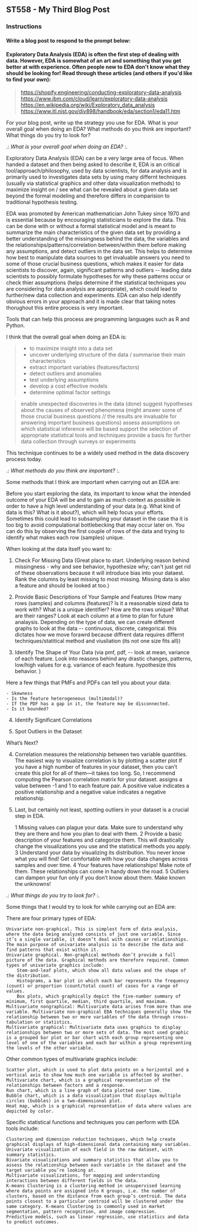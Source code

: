 ## ST558 - My Third Blog Post  

<!--
Overview

This assignment is to create a blog post using your github blog.  See below for the blog post prompt. Assesses LO 1.3 and others.
Completion time

The estimated time to complete this assignment is 20-40 minutes.
Instructions
-->

### Instructions  
#### Write a blog post to respond to the prompt below:

#### Exploratory Data Analysis (EDA) is often the first step of dealing with data.  However, EDA is somewhat of an art and something that you get better at with experience.  Often people new to EDA don't know what they should be looking for!  Read through these articles (and others if you'd like to find your own):  

> https://shopify.engineering/conducting-exploratory-data-analysis  
> https://www.ibm.com/cloud/learn/exploratory-data-analysis  
> https://en.wikipedia.org/wiki/Exploratory_data_analysis  
> https://www.itl.nist.gov/div898/handbook/eda/section1/eda11.htm  

For your blog post, write up the strategy you use for EDA. What is your overall goal when doing an EDA? What methods do you think are important? What things do you try to look for? 

.: *What is your overall goal when doing an EDA?* :.

Exploratory Data Analysis (EDA) can be a very large area of focus. When handed a dataset and then being asked to describe it, EDA is an critical tool/approach/philosophy, used by data scientists, for data analysis and is primarily used to investigates data sets by using many differnt techniques (usually via statistical graphics and other data visualization methods) to maximize insight on / see what can be revealed about a given data set beyond the formal modeling and therefore differs in comparision to traditional hypothesis testing.

EDA was promoted by American mathematician John Tukey since 1970 and is essential because by encouraging statisticians to explore the data. This can be done with or without a formal statistical model and is meant to summarize the main characteristics of the given data set by providing a better understanding of the missingness behind the data, the variables and the relationships/patterns/correlation between/within them before making any assumptions, and detect outliers in the data set. This helps to determine how best to manipulate data sources to get invaluable answers you need to some of those crucial business questions, which makes it easier for data scientists to discover, again, significant patterns and outliers -- leading data scientists to possibly formulate hypotheses for why these patterns occur or check thier assumptions (helps determine if the statistical techniques you are considering for data analysis are appropriate), which could lead to further/new data collection and experiments. EDA can also help identify obvious errors in your approach and it is made clear that taking notes thorughout this entire process is very important.

Tools that can help this process are programming languages such as R and Python.

I think that the overall goal when doing an EDA is:

> - to maximize insight into a data set
> - uncover underlying structure of the data / summarise their main characteristics
> - extract important variables (features/factors)
> - detect outliers and anomalies
> - test underlying assumptions
> - develop a cost effective models
> - determine optimal factor settings





> enable unexpected discoveries in the data (done)
> suggest hypotheses about the causes of observed phenomena (might answer some of those crucial business questions // the results are invaluable for answering important business questions)
> assess assumptions on which statistical inference will be based
> support the selection of appropriate statistical tools and techniques
> provide a basis for further data collection through surveys or experiments
    



This technique continues to be a widely used method in the data discovery process today.







.: *What methods do you think are important?* :.

Some methods that I think are important when carrying out an EDA are:



Before you start exploring the data, its important to know what the intended outcome of your EDA will be and to gain as much context as possible in order to have a high level understanding of your data (e.g. What kind of data is this? What is it about?), which will help focus your efforts. Sometimes this could lead to subsampling your dataset in the case tha it is too big to avoid compulational bottlebecking that may occur later on. You can do this by observing the first couple of rows of the data and trying to identify what makes each row (samples) unique. 

When looking at the data itself you want to:

1. Check For Missing Data (Great place to start. Underlying reason behind missingness - why and see behavior, hypothesize why; can't just get rid of these observations because it will introduce bias into your dataest. Rank the columns by least missing to most missing. Missing data is also a feature and should be looked at too.)

2. Provide Basic Descriptions of Your Sample and Features (How many rows (samples) and columns (features)? Is it a reasonable sized data to work with? What is a unique identifier? How are the rows unique? What are their ranges? Look at each column at a time to plan for future analaysis. Depending on the type of data, we can create different graphs to look at the data -- continuous, discrete, categorical. this dictates how we move forawrd because diffrent data requires differnt techniques/statitical method and viusliation (its not one size fits all))

3. Identify The Shape of Your Data (via pmf, pdf, -- look at mean, variance of each feature. Look into reasons behind any drastic changes, patterns, low/high values for e.g. variance of each feature. hypothesize this behavior. )

Here a few things that PMFs and PDFs can tell you about your data: 
 
    - Skewness
    - Is the feature heterogeneous (multimodal)?
    - If the PDF has a gap in it, the feature may be disconnected.
    - Is it bounded?

4. Identify Significant Correlations

5. Spot Outliers in the Dataset


What’s Next?


 
 4. Correlation measures the relationship between two variable quantities. The easiest way to visualize correlation is by plotting a scatter plot 
 If you have a high number of features in your dataset, then you can’t create this plot for all of them—it takes too long. So, I recommend computing the Pearson correlation matrix for your dataset. 
 assigns a value between -1 and 1 to each feature pair.
 A positive value indicates a positive relationship and a negative value indicates a negative relationship.
 
5. Last, but certainly not least, spotting outliers in your dataset is a crucial step in EDA. 



    1 Missing values can plague your data. Make sure to understand why they are there and how you plan to deal with them.
   2  Provide a basic description of your features and categorize them. This will drastically change the visualizations you use and the statistical methods you apply.
    3 Understand your data by visualizing its distribution. You never know what you will find! Get comfortable with how your data changes across samples and over time.
    4 Your features have relationships! Make note of them. These relationships can come in handy down the road.
    5 Outliers can dampen your fun only if you don’t know about them. Make known the unknowns!




.: *What things do you try to look for?* :.

Some things that I would try to look for while carrying out an EDA are:
> 

There are four primary types of EDA:

    Univariate non-graphical. This is simplest form of data analysis, where the data being analyzed consists of just one variable. Since it’s a single variable, it doesn’t deal with causes or relationships. The main purpose of univariate analysis is to describe the data and find patterns that exist within it.
    Univariate graphical. Non-graphical methods don’t provide a full picture of the data. Graphical methods are therefore required. Common types of univariate graphics include:
        Stem-and-leaf plots, which show all data values and the shape of the distribution.
        Histograms, a bar plot in which each bar represents the frequency (count) or proportion (count/total count) of cases for a range of values.
        Box plots, which graphically depict the five-number summary of minimum, first quartile, median, third quartile, and maximum.
    Multivariate nongraphical: Multivariate data arises from more than one variable. Multivariate non-graphical EDA techniques generally show the relationship between two or more variables of the data through cross-tabulation or statistics.
    Multivariate graphical: Multivariate data uses graphics to display relationships between two or more sets of data. The most used graphic is a grouped bar plot or bar chart with each group representing one level of one of the variables and each bar within a group representing the levels of the other variable.

Other common types of multivariate graphics include:

    Scatter plot, which is used to plot data points on a horizontal and a vertical axis to show how much one variable is affected by another.
    Multivariate chart, which is a graphical representation of the relationships between factors and a response.
    Run chart, which is a line graph of data plotted over time.
    Bubble chart, which is a data visualization that displays multiple circles (bubbles) in a two-dimensional plot.
    Heat map, which is a graphical representation of data where values are depicted by color.


Specific statistical functions and techniques you can perform with EDA tools include:

    Clustering and dimension reduction techniques, which help create graphical displays of high-dimensional data containing many variables.
    Univariate visualization of each field in the raw dataset, with summary statistics.
    Bivariate visualizations and summary statistics that allow you to assess the relationship between each variable in the dataset and the target variable you’re looking at.
    Multivariate visualizations, for mapping and understanding interactions between different fields in the data.
    K-means Clustering is a clustering method in unsupervised learning where data points are assigned into K groups, i.e. the number of clusters, based on the distance from each group’s centroid. The data points closest to a particular centroid will be clustered under the same category. K-means Clustering is commonly used in market segmentation, pattern recognition, and image compression.
    Predictive models, such as linear regression, use statistics and data to predict outcomes.






<!--
Your blog post can be written in a conversational tone or more formally (however you want to represent yourself).  There is no word count or anything like that, just make sure you answer the prompts above to receive full credit.

Submit the URL for your (rendered) github blog in the text box. 
-->
